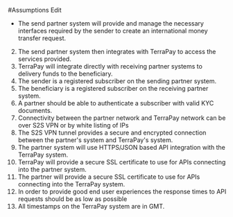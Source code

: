 #Assumptions Edit

* The send partner system will provide and manage the necessary interfaces required by the sender to create an international money transfer request.
2. The send partner system then integrates with TerraPay to access the services provided.
3. TerraPay will integrate directly with receiving partner systems to delivery funds to the beneficiary.
4. The sender is a registered subscriber on the sending partner system.
5. The beneficiary is a registered subscriber on the receiving partner system.
6. A partner should be able to authenticate a subscriber with valid KYC documents.
7. Connectivity between the partner network and TerraPay network can be over S2S VPN or by white listing of IPs
8. The S2S VPN tunnel provides a secure and encrypted connection between the partner's system and TerraPay's system.
9. The partner system will use HTTPS/JSON based API integration with the TerraPay system.
10. TerraPay will provide a secure SSL certificate to use for APIs connecting into the partner system.
11. The partner will provide a secure SSL certificate to use for APIs connecting into the TerraPay system.
12. In order to provide good end user experiences the response times to API requests should be as low as possible
13. All timestamps on the TerraPay system are in GMT.
